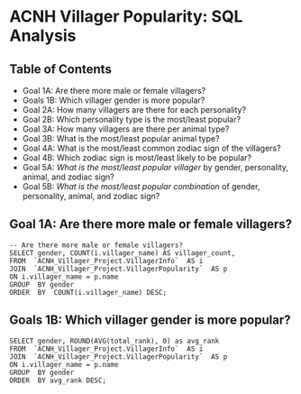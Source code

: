 # ACNH Villager Popularity: SQL Analysis

## Table of Contents

 - Goal 1A: Are there more male or female villagers?
 - Goals 1B: Which villager gender is more popular?
 - Goal 2A: How many villagers are there for each personality?
 - Goal 2B: Which personality type is the most/least popular?
 - Goal 3A: How many villagers are there per animal type?
 - Goal 3B: What is the most/least popular animal type?
 - Goal 4A: What is the most/least common zodiac sign of the villagers?
 - Goal 4B: Which zodiac sign is most/least likely to be popular?
 - Goal 5A: *What is the most/least popular villager* by gender, personality, animal, and zodiac sign?
 - Goal 5B: *What is the most/least popular combination* of gender, personality, animal, and zodiac sign?

## Goal 1A: Are there more male or female villagers?

```
-- Are there more male or female villagers?  
SELECT gender, COUNT(i.villager_name) AS villager_count,  
FROM  `ACNH_Villager_Project.VillagerInfo`  AS i  
JOIN  `ACNH_Villager_Project.VillagerPopularity`  AS p  
ON i.villager_name = p.name  
GROUP  BY gender  
ORDER  BY  COUNT(i.villager_name) DESC;
```

## Goals 1B: Which villager gender is more popular?
```
SELECT gender, ROUND(AVG(total_rank), 0) as avg_rank  
FROM  `ACNH_Villager_Project.VillagerInfo`  AS i  
JOIN  `ACNH_Villager_Project.VillagerPopularity`  AS p  
ON i.villager_name = p.name  
GROUP  BY gender  
ORDER  BY avg_rank DESC;
```
